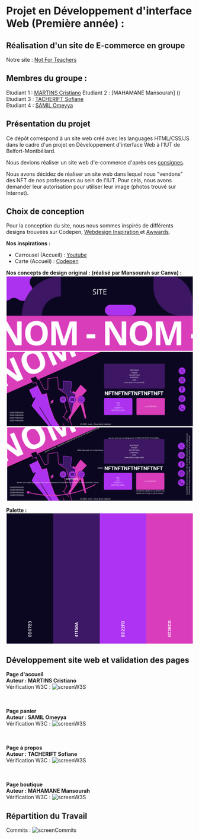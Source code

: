 # Projet en Développement d'interface Web (Première année) :
## Réalisation d'un site de E-commerce en groupe 

Notre site : [Not For Teachers](https://cristianoMartins17.github.io/Projet-E-commerce/index.html)

## Membres du groupe :

Etudiant 1 :  [MARTINS Cristiano](mailto:critiano.martins@edu.univ-fcomte.fr?subject=SAE_1_05_06)
Etudiant 2 :  [MAHAMANE Mansourah] ()
Etudiant 3 : [TACHERIFT Sofiane]()  
Etudiant 4 : [SAMIL Omeyya]()

## Présentation du projet
Ce dépôt correspond à un site web créé avec les languages HTML/CSS/JS dans le cadre d'un projet en Développement d'interface Web à l'IUT de Belfort-Montbéliard.

Nous devions réaliser un site web d'e-commerce d'après ces [consignes](https://projetdevwebs1.web.app/index.html).

Nous avons décidez de réaliser un site web dans lequel nous "vendons" des NFT de nos professeurs au sein de l'IUT.
Pour cela, nous avons demander leur autorisation pour utiliser leur image (photos trouvé sur Internet).

## Choix de conception
Pour la conception du site, nous nous sommes inspirés de différents designs trouvées sur Codepen, <a href="https://www.webdesign-inspiration.com/fr">Webdesign Inspiration </a> et <a href="https://www.awwwards.com/websites">Awwards</a>.

<strong> Nos inspirations : </strong>
- Carrousel (Accueil) : <a href="https://www.youtube.com/watch?v=Xh-wIMqohD0">Youtube</a>
- Carte (Accueil) : <a href="https://codepen.io/AbubakerSaeed/pen/EJrRvY">Codepen</a>

<strong> Nos concepts de design original : (réalisé par Mansourah sur Canva) : </strong>
![Premier Design Footer](image/Design1.png)
![Deuxième Design Footer](image/Design2.png)
![Description Deuxième Design Footer](image/Description_Design2.png)

<strong> Palette :</strong>
![Palette](image/Palette.png)

## Développement site web et validation des pages
<strong>Page d'accueil<br>
Auteur : MARTINS Cristiano</strong><br>
Vérification W3C :
![screenW3S]()

<br><br>
<strong>Page panier<br>
Auteur : SAMIL Omeyya</strong><br>
Vérification W3C :
![screenW3S]()

<br><br>
<strong>Page à propos<br>
Auteur : TACHERIFT Sofiane</strong><br>
Vérification W3C :
![screenW3S]()

<br><br>
<strong>Page boutique<br>
Auteur : MAHAMANE Mansourah</strong><br>
Vérification W3C :
![screenW3S]()

## Répartition du Travail
Commits : ![screenCommits]()


